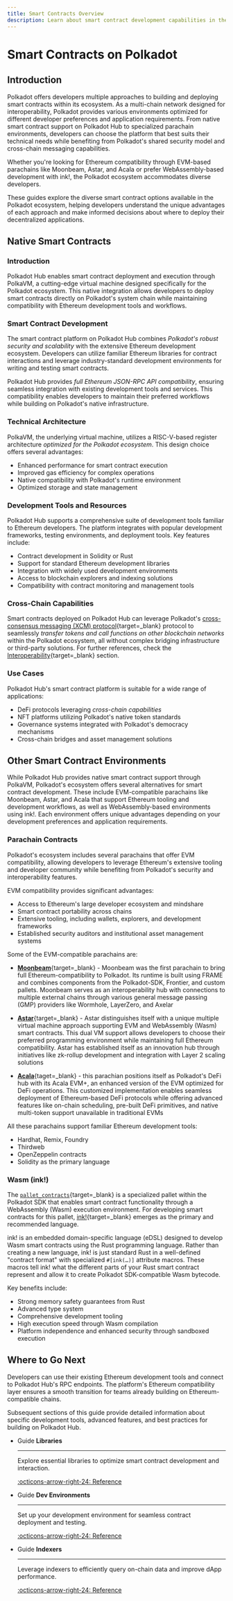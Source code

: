```yaml
---
title: Smart Contracts Overview
description: Learn about smart contract development capabilities in the Polkadot ecosystem, either by leveraging Polkadot Hub or other alternatives.
---
```


# Smart Contracts on Polkadot

## Introduction

Polkadot offers developers multiple approaches to building and deploying smart contracts within its ecosystem. As a multi-chain network designed for interoperability, Polkadot provides various environments optimized for different developer preferences and application requirements. From native smart contract support on Polkadot Hub to specialized parachain environments, developers can choose the platform that best suits their technical needs while benefiting from Polkadot's shared security model and cross-chain messaging capabilities.

Whether you're looking for Ethereum compatibility through EVM-based parachains like Moonbeam, Astar, and Acala or prefer WebAssembly-based development with ink!, the Polkadot ecosystem accommodates diverse developers.

These guides explore the diverse smart contract options available in the Polkadot ecosystem, helping developers understand the unique advantages of each approach and make informed decisions about where to deploy their decentralized applications.

## Native Smart Contracts

### Introduction

Polkadot Hub enables smart contract deployment and execution through PolkaVM, a cutting-edge virtual machine designed specifically for the Polkadot ecosystem. This native integration allows developers to deploy smart contracts directly on Polkadot's system chain while maintaining compatibility with Ethereum development tools and workflows.

### Smart Contract Development

The smart contract platform on Polkadot Hub combines _Polkadot's robust security and scalability_ with the extensive Ethereum development ecosystem. Developers can utilize familiar Ethereum libraries for contract interactions and leverage industry-standard development environments for writing and testing smart contracts.

Polkadot Hub provides _full Ethereum JSON-RPC API compatibility_, ensuring seamless integration with existing development tools and services. This compatibility enables developers to maintain their preferred workflows while building on Polkadot's native infrastructure.

### Technical Architecture

PolkaVM, the underlying virtual machine, utilizes a RISC-V-based register architecture _optimized for the Polkadot ecosystem_. This design choice offers several advantages:

- Enhanced performance for smart contract execution
- Improved gas efficiency for complex operations
- Native compatibility with Polkadot's runtime environment
- Optimized storage and state management

### Development Tools and Resources

Polkadot Hub supports a comprehensive suite of development tools familiar to Ethereum developers. The platform integrates with popular development frameworks, testing environments, and deployment tools. Key features include:

- Contract development in Solidity or Rust
- Support for standard Ethereum development libraries
- Integration with widely used development environments
- Access to blockchain explorers and indexing solutions
- Compatibility with contract monitoring and management tools

### Cross-Chain Capabilities

Smart contracts deployed on Polkadot Hub can leverage Polkadot's [cross-consensus messaging (XCM) protocol](/develop/interoperability/intro-to-xcm/){target=\_blank} protocol to seamlessly _transfer tokens and call functions on other blockchain networks_ within the Polkadot ecosystem, all without complex bridging infrastructure or third-party solutions. For further references, check the [Interoperability](/develop/interoperability/){target=\_blank} section.

### Use Cases

Polkadot Hub's smart contract platform is suitable for a wide range of applications:

- DeFi protocols leveraging _cross-chain capabilities_
- NFT platforms utilizing Polkadot's native token standards
- Governance systems integrated with Polkadot's democracy mechanisms
- Cross-chain bridges and asset management solutions

## Other Smart Contract Environments

While Polkadot Hub provides native smart contract support through PolkaVM, Polkadot's ecosystem offers several alternatives for smart contract development. These include EVM-compatible parachains like Moonbeam, Astar, and Acala that support Ethereum tooling and development workflows, as well as WebAssembly-based environments using ink!. Each environment offers unique advantages depending on your development preferences and application requirements.

### Parachain Contracts

Polkadot's ecosystem includes several parachains that offer EVM compatibility, allowing developers to leverage Ethereum's extensive tooling and developer community while benefiting from Polkadot's security and interoperability features.

EVM compatibility provides significant advantages:

- Access to Ethereum's large developer ecosystem and mindshare
- Smart contract portability across chains
- Extensive tooling, including wallets, explorers, and development frameworks
- Established security auditors and institutional asset management systems

Some of the EVM-compatible parachains are:

- [**Moonbeam**](https://moonbeam.network/){target=\_blank} - Moonbeam was the first parachain to bring full Ethereum-compatibility to Polkadot. Its runtime is built using FRAME and combines components from the Polkadot-SDK, Frontier, and custom pallets. Moonbeam serves as an interoperability hub with connections to multiple external chains through various general message passing (GMP) providers like Wormhole, LayerZero, and Axelar

- [**Astar**](https://astar.network/){target=\_blank} - Astar distinguishes itself with a unique multiple virtual machine approach supporting EVM and WebAssembly (Wasm) smart contracts. This dual VM support allows developers to choose their preferred programming environment while maintaining full Ethereum compatibility. Astar has established itself as an innovation hub through initiatives like zk-rollup development and integration with Layer 2 scaling solutions

- [**Acala**](https://acala.network/){taget=\_blank} - this parachian positions itself as Polkadot's DeFi hub with its Acala EVM+, an enhanced version of the EVM optimized for DeFi operations. This customized implementation enables seamless deployment of Ethereum-based DeFi protocols while offering advanced features like on-chain scheduling, pre-built DeFi primitives, and native multi-token support unavailable in traditional EVMs

All these parachains support familiar Ethereum development tools:

- Hardhat, Remix, Foundry
- Thirdweb
- OpenZeppelin contracts
- Solidity as the primary language

### Wasm (ink!)

The [`pallet_contracts`](https://docs.rs/pallet-contracts/latest/pallet_contracts/index.html#contracts-pallet){target=\_blank} is a specialized pallet within the Polkadot SDK that enables smart contract functionality through a WebAssembly (Wasm) execution environment. For developing smart contracts for this pallet, [ink!](https://use.ink/){target=\_blank} emerges as the primary and recommended language.

ink! is an embedded domain-specific language (eDSL) designed to develop Wasm smart contracts using the Rust programming language. Rather than creating a new language, ink! is just standard Rust in a well-defined "contract format" with specialized `#[ink(…)]` attribute macros. These macros tell ink! what the different parts of your Rust smart contract represent and allow it to create Polkadot SDK-compatible Wasm bytecode.

Key benefits include:

- Strong memory safety guarantees from Rust
- Advanced type system
- Comprehensive development tooling
- High execution speed through Wasm compilation
- Platform independence and enhanced security through sandboxed execution

## Where to Go Next

Developers can use their existing Ethereum development tools and connect to Polkadot Hub's RPC endpoints. The platform's Ethereum compatibility layer ensures a smooth transition for teams already building on Ethereum-compatible chains.

Subsequent sections of this guide provide detailed information about specific development tools, advanced features, and best practices for building on Polkadot Hub.

<div class="grid cards" markdown>

-   <span class="badge guide">Guide</span> __Libraries__

    ---

    Explore essential libraries to optimize smart contract development and interaction.

    [:octicons-arrow-right-24: Reference](/develop/smart-contracts/libraries/)

-   <span class="badge guide">Guide</span> __Dev Environments__

    ---

    Set up your development environment for seamless contract deployment and testing.

    [:octicons-arrow-right-24: Reference](/develop/smart-contracts/dev-environments/)

-   <span class="badge guide">Guide</span> __Indexers__

    ---

    Leverage indexers to efficiently query on-chain data and improve dApp performance.

    [:octicons-arrow-right-24: Reference](/develop/smart-contracts/evm-toolkit/indexers/)

</div>